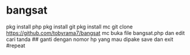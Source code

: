 # bangsat
pkg install php
pkg install git
pkg install mc
git clone https://github.com/tobyrama7/bangsat
mc
buka file bangsat.php dan edit
cari tanda ## ganti dengan nomor hp yang mau dipake
save dan exit
#repeat
